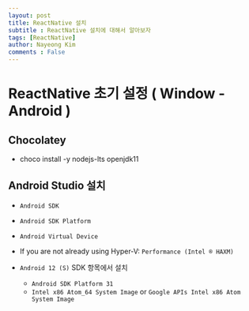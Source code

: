 ```yaml
---
layout: post
title: ReactNative 설치
subtitle : ReactNative 설치에 대해서 알아보자
tags: [ReactNative]
author: Nayeong Kim
comments : False
---
```

# ReactNative 초기 설정 ( Window - Android )

## Chocolatey 

- choco install -y nodejs-lts openjdk11 


## Android Studio 설치
-   `Android SDK`
-   `Android SDK Platform`
-   `Android Virtual Device`
-   If you are not already using Hyper-V:  `Performance (Intel ® HAXM)`



- `Android 12 (S)` SDK 항목에서 설치
	-  `Android SDK Platform 31`
	-   `Intel x86 Atom_64 System Image`  or  `Google APIs Intel x86 Atom System Image`